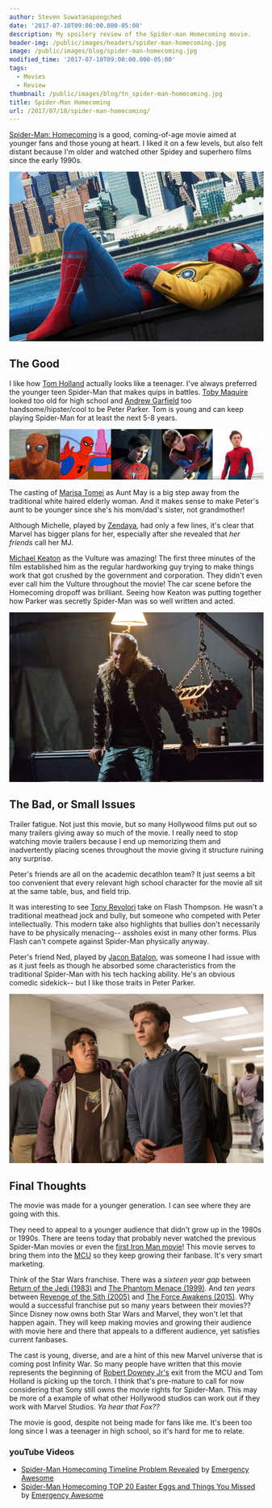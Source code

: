 ```yaml
---
author: Steven Suwatanapongched
date: '2017-07-10T09:00:00.000-05:00'
description: My spoilery review of the Spider-man Homecoming movie.
header-img: /public/images/headers/spider-man-homecoming.jpg
image: /public/images/blog/spider-man-homecoming.jpg
modified_time: '2017-07-10T09:00:00.000-05:00'
tags:
  - Movies
  - Review
thumbnail: /public/images/blog/tn_spider-man-homecoming.jpg
title: Spider-Man Homecoming
url: /2017/07/10/spider-man-homecoming/
---
```



[Spider-Man: Homecoming](http://www.imdb.com/title/tt2250912/) is a good, coming-of-age movie aimed at younger fans and those young at heart. I liked it on a few levels, but also felt distant because I'm older and watched other Spidey and superhero films since the early 1990s.

![Spider-Man: Homecoming](/public/images/blog/spider-man-homecoming.jpg)

## The Good

I like how [Tom Holland](https://en.wikipedia.org/wiki/Tom_Holland_(actor)) actually looks like a teenager. I've always preferred the younger teen Spider-Man that makes quips in battles. [Toby Maquire](http://www.imdb.com/name/nm0001497/) looked too old for high school and [Andrew Garfield](http://www.imdb.com/name/nm1940449/) too handsome/hipster/cool to be Peter Parker. Tom is young and can keep playing Spider-Man for at least the next 5-8 years.

![Spider-Man History](/public/images/blog/spider-man-character-history.jpg)

The casting of [Marisa Tomei](http://www.imdb.com/name/nm0000673/) as Aunt May is a big step away from the traditional white haired elderly woman. And it makes sense to make Peter's aunt to be younger since she's his mom/dad's sister, not grandmother!

Although Michelle, played by [Zendaya](http://www.imdb.com/name/nm3918035/), had only a few lines, it's clear that Marvel has bigger plans for her, especially after she revealed that *her friends* call her MJ.

[Michael Keaton](http://www.imdb.com/name/nm0000474/) as the Vulture was amazing! The first three minutes of the film established him as the regular hardworking guy trying to make things work that got crushed by the government and corporation. They didn't even ever call him the Vulture throughout the movie! The car scene before the Homecoming dropoff was brilliant. Seeing how Keaton was putting together how Parker was secretly Spider-Man was so well written and acted.

![Michael Keaton as the Vulture](/public/images/blog/spider-man-michael-keaton-vulture.jpg)

## The Bad, or Small Issues

Trailer fatigue. Not just this movie, but so many Hollywood films put out so many trailers giving away so much of the movie. I really need to stop watching movie trailers because I end up memorizing them and inadvertently placing scenes throughout the movie giving it structure ruining any surprise.

Peter's friends are all on the academic decathlon team? It just seems a bit too convenient that every relevant high school character for the movie all sit at the same table, bus, and field trip.

It was interesting to see [Tony Revolori](http://www.imdb.com/name/nm1727825/) take on Flash Thompson. He wasn't a traditional meathead jock and bully, but someone who competed with Peter intellectually. This modern take also highlights that bullies don't necessarily have to be physically menacing-- assholes exist in many other forms. Plus Flash can't compete against Spider-Man physically anyway.

Peter's friend Ned, played by [Jacon Batalon](http://www.imdb.com/name/nm8188622/), was someone I had issue with as it just feels as though he absorbed some characteristics from the traditional Spider-Man with his tech hacking ability. He's an obvious comedic sidekick-- but I like those traits in Peter Parker.

![Spider-Man and Ned](/public/images/blog/spider-man-homecoming-ned.jpg)

## Final Thoughts

The movie was made for a younger generation. I can see where they are going with this.

They need to appeal to a younger audience that didn't grow up in the 1980s or 1990s. There are teens today that probably never watched the previous Spider-Man movies or even the [first Iron Man movie](http://www.imdb.com/title/tt0371746/)! This movie serves to bring them into the [MCU](https://en.wikipedia.org/wiki/Marvel_Cinematic_Universe) so they keep growing their fanbase. It's very smart marketing.

Think of the Star Wars franchise. There was a *sixteen year gap* between [Return of the Jedi (1983)](http://www.imdb.com/title/tt0086190/) and [The Phantom Menace (1999)](http://www.imdb.com/title/tt0120915/). And *ten years* between [Revenge of the Sith (2005)](http://www.imdb.com/title/tt0121766/) and [The Force Awakens (2015)](http://www.imdb.com/title/tt2488496/). Why would a successful franchise put so many years between their movies?? Since Disney now owns both Star Wars and Marvel, they won't let that happen again. They will keep making movies and growing their audience with movie here and there that appeals to a different audience, yet satisfies current fanbases.

The cast is young, diverse, and are a hint of this new Marvel universe that is coming post Infinity War. So many people have written that this movie represents the beginning of [Robert Downey Jr's](http://www.imdb.com/name/nm0000375/) exit from the MCU and Tom Holland is picking up the torch. I think that's pre-mature to call for now considering that Sony still owns the movie rights for Spider-Man. This may be more of a example of what other Hollywood studios can work out if they work with Marvel Studios. *Ya hear that Fox??*

The movie is good, despite not being made for fans like me. It's been too long since I was a teenager in high school, so it's hard for me to relate.

### youTube Videos

* [Spider-Man Homecoming Timeline Problem Revealed](https://www.youtube.com/watch?v=562Hjb5af1A) by [Emergency Awesome](https://www.youtube.com/user/emergencyawesome)
* [Spider-Man Homecoming TOP 20 Easter Eggs and Things You Missed](https://www.youtube.com/watch?v=zIfxPwtlLT8) by [Emergency Awesome](https://www.youtube.com/user/emergencyawesome)